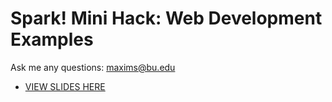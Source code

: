 # Spark! Mini Hack: Web Development Examples

Ask me any questions: maxims@bu.edu
- [VIEW SLIDES HERE](https://github.com/maximslo/minihacktalk/files/12838625/WBMH.10_7.Web.Dev.Workshop.1.pdf)
